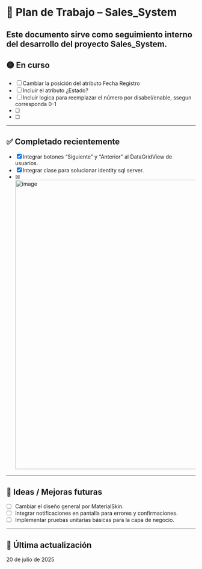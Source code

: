 # 📘 Plan de Trabajo – Sales_System

Este documento sirve como seguimiento interno del desarrollo del proyecto Sales_System.
---

## 🟡 En curso
- [ ] Cambiar la posición del atributo Fecha Registro
- [ ] Incluir el atributo ¿Estado?
- [ ] Incluir logica para reemplazar el número por disabel/enable, ssegun corresponda 0-1
- [ ] 
- [ ] 

---

## ✅ Completado recientemente
- [x] Integrar botones “Siguiente” y “Anterior” al DataGridView de usuarios.
- [x] Integrar clase para solucionar identity sql server.
- [x] <img width="1360" height="768" alt="image" src="https://github.com/user-attachments/assets/a66573c4-fbb0-4a2c-8428-b8408c7382ea" />
---

## 🧠 Ideas / Mejoras futuras
- [ ] Cambiar el diseño general por MaterialSkin.
- [ ] Integrar notificaciones en pantalla para errores y confirmaciones.
- [ ] Implementar pruebas unitarias básicas para la capa de negocio.
---

## 🔄 Última actualización
20 de julio de 2025
